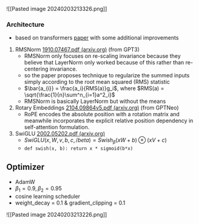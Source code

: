 ![[Pasted image 20240203213326.png]]
### Architecture
- based on transformers [paper](https://arxiv.org/abs/1706.03762) with some additional improvements
1. RMSNorm [1910.07467.pdf (arxiv.org)](https://arxiv.org/pdf/1910.07467.pdf) (from GPT3)
	- RMSNorm only focuses on re-scaling invariance because they believe that LayerNorm only worked because of this rather than re-centering invariance.
	- so the paper proposes technique to regularize the summed inputs simply according to the root mean squared (RMS) statistic
	- $\bar{a_{i}} = \frac{a_i}{RMS(a)}g_i$, where $RMS(a) = \sqrt{\frac{1}{n}\sum^n_{i=1}a^2_i}$
	- RMSNorm is basically LayerNorm but without the means
2. Rotary Embeddings [2104.09864v5.pdf (arxiv.org)](https://arxiv.org/pdf/2104.09864v5.pdf) (from GPTNeo)
	- RoPE encodes the absolute position with a rotation matrix and meanwhile incorporates the explicit relative position dependency in self-attention formulation.
3. SwiGLU [2002.05202.pdf (arxiv.org)](https://arxiv.org/pdf/2002.05202.pdf) 
	- $SwiGLU(x, W, v, b, c, /beta) = Swish_{\beta}(xW + b) \otimes (xV + c)$ 
	- ```def swish(x, b): return x * sigmoid(b*x)```

## Optimizer
- AdamW
- $\beta_{1}=0.9, \beta_2=0.95$ 
- cosine learning scheduler
- weight_decay = 0.1 & gradient_clipping = 0.1

![[Pasted image 20240203213226.png]]

